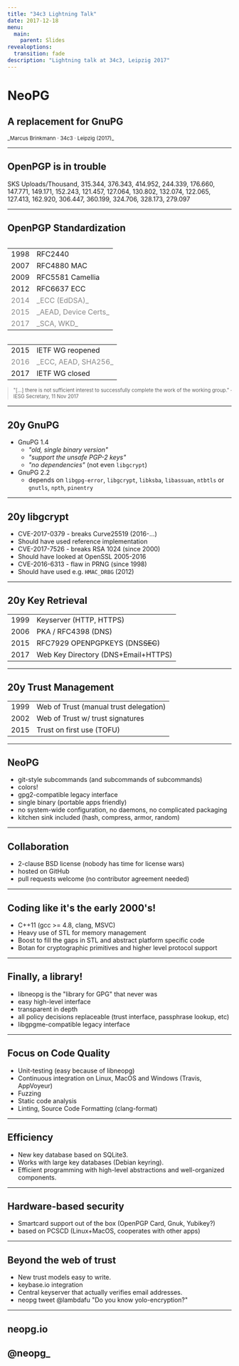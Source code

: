 ```yaml
---
title: "34c3 Lightning Talk"
date: 2017-12-18
menu:
  main:
    parent: Slides
revealoptions:
  transition: fade
description: "Lightning talk at 34c3, Leipzig 2017"
---
```


# NeoPG

## A replacement for GnuPG

<small>
_Marcus Brinkmann · 34c3 · Leipzig (2017)_
</small>

---

## OpenPGP is in trouble

<canvas class="stretch" data-chart="line">
SKS Uploads/Thousand, 315.344, 376.343, 414.952, 244.339, 176.660, 147.771, 149.171, 152.243, 121.457, 127.064, 130.802, 132.074, 122.065, 127.413, 162.920, 306.447, 360.199, 324.706, 328.173, 279.097
<!--
{
"data" : {
	"labels" : ["1998", "1999", "2000", "2001", "2002", "2003", "2004", "2005", "2006", "2007", "2008", "2009", "2010", "2011", "2012", "2013", "2014", "2015", "2016", "2017"],
	"datasets" : [{ "borderColor": "orange" } ]
	}
}
-->
</canvas>

---

## OpenPGP Standardization

<div class="ui vertical">
<div class="ui grid" style="font-size: 80%;">
  <div class="eight wide column">
  <table class="noborder">
  <tr><td>1998</td><td>RFC2440</td></tr>
  <tr><td>2007</td><td>RFC4880 MAC</td></tr>
  <tr><td>2009</td><td>RFC5581 Camellia</td></tr>
  <tr><td>2012</td><td>RFC6637 ECC</td></tr>
  <tr style="color: #888;"><td>2014</td><td>_ECC (EdDSA)_</td></tr>
  <tr style="color: #888;"><td>2015</td><td>_AEAD, Device Certs_</td></tr>
  <tr style="color: #888;"><td>2017</td><td>_SCA, WKD_</td></tr>
  </table>
  </div>
  <div class="eight wide column">
  <table class="noborder">
  <tr><td>2015</td><td>IETF WG reopened</td></tr>
  <tr style="color: #888;"><td>2016</td><td>_ECC, AEAD, SHA256_</td></tr>
  <tr><td>2017</td><td>IETF WG closed</td></tr>
  </table>
  <div class="ui divider"></div>
  <blockquote style="margin: 0; width: 100%;">
     "[...] there is not sufficient interest to successfully complete the work of the working group."
    – IESG Secretary, 11 Nov 2017
  </blockquote>
  </div>
</div>
</div>

---

## 20y GnuPG

* GnuPG 1.4
  * _"old, single binary version"_
  * _"support the unsafe PGP-2 keys"_
  * _"no dependencies"_ (not even `libgcrypt`)
* GnuPG 2.2
  * depends on `libgpg-error`, `libgcrypt`, `libksba`, `libassuan`, `ntbtls` or
`gnutls`, `npth`, `pinentry`

---

## 20y libgcrypt

* CVE-2017-0379 - breaks Curve25519 (2016-...)
 * Should have used reference implementation
* CVE-2017-7526 - breaks RSA 1024 (since 2000)
 * Should have looked at OpenSSL 2005-2016
* CVE-2016-6313 - flaw in PRNG (since 1998)
 * Should have used e.g. `HMAC_DRBG` (2012)

---

## 20y Key Retrieval

<table class="noborder">
<tr><td>1999</td><td>Keyserver (HTTP, HTTPS)</td></tr>
<tr><td>2006</td><td>PKA / RFC4398 (DNS)</td></tr>
<tr><td>2015</td><td>RFC7929 OPENPGPKEYS (DNS<strike>SEC</strike>)</td></tr>
<tr><td>2017</td><td>Web Key Directory (DNS+Email+HTTPS)</td></tr>
</table>

---

## 20y Trust Management

<table class="noborder">
<tr><td>1999</td><td>Web of Trust (manual trust delegation)</td></tr>
<tr><td>2002</td><td>Web of Trust w/ trust signatures</td></tr>
<tr><td>2015</td><td>Trust on first use (TOFU)</td></tr>
</table>

---

## NeoPG

* git-style subcommands (and subcommands of subcommands)
* colors!
* gpg2-compatible legacy interface
* single binary (portable apps friendly)
* no system-wide configuration, no daemons, no complicated packaging
* kitchen sink included (hash, compress, armor, random)

---

## Collaboration

* 2-clause BSD license (nobody has time for license wars)
* hosted on GitHub
* pull requests welcome (no contributor agreement needed)

---

## Coding like it's the early 2000's!

* C++11 (gcc >= 4.8, clang, MSVC)
* Heavy use of STL for memory management
* Boost to fill the gaps in STL and abstract platform specific code
* Botan for cryptographic primitives and higher level protocol support

---

## Finally, a library!

* libneopg is the "library for GPG" that never was
* easy high-level interface
* transparent in depth
* all policy decisions replaceable (trust interface, passphrase lookup, etc)
* libgpgme-compatible legacy interface

---

## Focus on Code Quality

* Unit-testing (easy because of libneopg)
* Continuous integration on Linux, MacOS and Windows (Travis, AppVoyeur)
* Fuzzing
* Static code analysis
* Linting, Source Code Formatting (clang-format)

---

## Efficiency

* New key database based on SQLite3.
* Works with large key databases (Debian keyring).
* Efficient programming with high-level abstractions and well-organized components.

---

## Hardware-based security

* Smartcard support out of the box (OpenPGP Card, Gnuk, Yubikey?)
* based on PCSCD (Linux+MacOS, cooperates with other apps)

---

## Beyond the web of trust

* New trust models easy to write.
* keybase.io integration
* Central keyserver that actually verifies email addresses.
* neopg tweet @lambdafu "Do you know yolo-encryption?"


---

## <i class="ui icon globe orange"></i>neopg.io
## <i class="ui icon twitter orange"></i>@neopg_